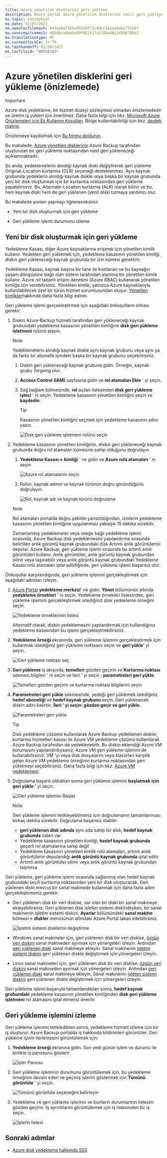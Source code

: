```yaml
---
title: Azure yönetilen disklerini geri yükleme
description: Azure portal Azure yönetilen disklerini nasıl geri yükleyeceğinizi öğrenin.
ms.topic: conceptual
ms.date: 01/07/2021
ms.openlocfilehash: 043a10a7359c95529ff1c4dcc181ea4aba75cb5f
ms.sourcegitcommit: 6628bce68a5a99f451417a115be4b21d49878bb2
ms.translationtype: MT
ms.contentlocale: tr-TR
ms.lasthandoff: 01/18/2021
ms.locfileid: "98558383"
---
```

# <a name="restore-azure-managed-disks-in-preview"></a>Azure yönetilen disklerini geri yükleme (önizlemede)

>[!IMPORTANT]
>Azure disk yedekleme, bir hizmet düzeyi sözleşmesi olmadan önizlemededir ve üretim iş yükleri için önerilmez. Daha fazla bilgi için bkz. [Microsoft Azure Önizlemeleri için Ek Kullanım Koşulları](https://azure.microsoft.com/support/legal/preview-supplemental-terms/). Bölge kullanılabilirliği için bkz. [destek matrisi](disk-backup-support-matrix.md).
>
>Önizlemeye kaydolmak için [Bu formu doldurun](https://forms.office.com/Pages/ResponsePage.aspx?id=v4j5cvGGr0GRqy180BHbR1vE8L51DIpDmziRt_893LVUNFlEWFJBN09PTDhEMjVHS05UWFkxUlUzUS4u) .

Bu makalede, [Azure yönetilen disklerinin](https://docs.microsoft.com/azure/virtual-machines/managed-disks-overview) Azure Backup tarafından oluşturulan bir geri yükleme noktasından nasıl geri yükleneceği açıklanmaktadır.

Şu anda, yedeklemelerin alındığı kaynak diski değiştirerek geri yükleme Original-Location kurtarma (OLR) seçeneği desteklenmez. Aynı kaynak grubunda yedeklerin alındığı kaynak diskle veya başka bir kaynak grubunda yeni bir disk oluşturmak için bir kurtarma noktasından geri yükleme yapabilirsiniz. Bu, Alternate-Location kurtarma (ALR) olarak bilinir ve bu, hem kaynak diski hem de geri yüklenen (yeni) diski tutmaya yardımcı olur.

Bu makalede şunları yapmayı öğreneceksiniz:

- Yeni bir disk oluşturmak için geri yükleme

- Geri yükleme işlemi durumunu izleme

## <a name="restore-to-create-a-new-disk"></a>Yeni bir disk oluşturmak için geri yükleme

Yedekleme Kasası, diğer Azure kaynaklarına erişmek için yönetilen kimlik kullanır. Yedekten geri yüklemek için, yedekleme kasasının yönetilen kimliği, diskin geri yükleneceği kaynak grubunda bir izin kümesi gerektirir.

Yedekleme Kasası, kaynak başına bir tane ile kısıtlanan ve bu kaynağın yaşam döngüsüne bağlı olan sistem tarafından atanmış bir yönetilen kimlik kullanır. Azure rol tabanlı erişim denetimi (Azure RBAC) kullanarak yönetilen kimliğe izin verebilirsiniz. Yönetilen kimlik, yalnızca Azure kaynaklarıyla kullanılabilecek özel bir türün hizmet sorumlusundan oluşur. [Yönetilen kimlikler](https://docs.microsoft.com/azure/active-directory/managed-identities-azure-resources/overview)hakkında daha fazla bilgi edinin.

Geri yükleme işlemi gerçekleştirmek için aşağıdaki önkoşulların olması gerekir:

1. Diskin Azure Backup hizmeti tarafından geri yükleneceği kaynak grubundaki yedekleme kasasının yönetilen kimliğine **disk geri yükleme işletmeni** rolünü atayın.

    >[!NOTE]
    > Yedeklemelerin alındığı kaynak diskle aynı kaynak grubunu veya aynı ya da farklı bir abonelik içindeki başka bir kaynak grubunu seçebilirsiniz.

    1. Diskin geri yükleneceği kaynak grubuna gidin. Örneğin, kaynak grubu *Targetrg* olur.

    1. **Access Control (IAM)** sayfasına gidin ve **rol atamaları Ekle** ' yi seçin.

    1. Sağ bağlam bölmesinde, **rol** açılan listesinden **disk geri yükleme işleci** ' ni seçin. Yedekleme kasasının yönetilen kimliğini seçin ve **kaydedin**.

        >[!TIP]
        >Kasasının yönetilen kimliğini seçmek için yedekleme kasasının adını yazın.

        ![Disk geri yükleme işletmeni rolünü seçin](./media/restore-managed-disks/disk-restore-operator-role.png)

1. Yedekleme kasasının yönetilen kimliğinin, diskin geri yükleneceği kaynak grubunda doğru rol atamaları kümesine sahip olduğunu doğrulayın.

    1. **Yedekleme Kasası-> kimliği** ' ne gidin ve **Azure rolü atamaları** ' nı seçin

        ![Azure rol atamalarını seçin](./media/restore-managed-disks/azure-role-assignments.png)

    1. Rolün, kaynak adının ve kaynak türünün doğru göründüğünü doğrulayın.

        ![Rol, kaynak adı ve kaynak türünü doğrulama](./media/restore-managed-disks/verify-role.png)

    >[!NOTE]
    >Rol atamaları portalda doğru şekilde yansıtıldığından, izinlerin yedekleme kasasının yönetilen kimliğine uygulanması yaklaşık 15 dakika sürebilir.
    >
    >Zamanlanmış yedeklemeler veya isteğe bağlı yedekleme işlemi sırasında, Azure Backup disk yedeklemesini yapılandırma sırasında belirtilen anlık görüntü kaynak grubundaki disk Artımlı anlık görüntülerini depolar. Azure Backup, geri yükleme işlemi sırasında bu artımlı anlık görüntüleri kullanır. Anlık görüntüler, anlık görüntü kaynak grubundan silinir veya taşınabilir veya anlık görüntü kaynak grubundaki Yedekleme Kasası rolü atamaları iptal edildiğinde, geri yükleme işlemi başarısız olur.

Önkoşullar karşılandığında, geri yükleme işlemini gerçekleştirmek için aşağıdaki adımları izleyin.

1. [Azure Portal](https://portal.azure.com/) **yedekleme merkezi**' ne gidin. **Yönet** bölümünün altında **yedekleme örnekleri** ' ni seçin. Yedekleme örnekleri listesinden, geri yükleme işlemini gerçekleştirmek istediğiniz disk yedekleme örneğini seçin.

    ![Yedekleme örneklerinin listesi](./media/restore-managed-disks/backup-instances.png)

    Alternatif olarak, diskin yedeklemesini yapılandırmak için kullandığınız yedekleme kasasından bu işlemi gerçekleştirebilirsiniz.

1. **Yedekleme örneği** ekranında, geri yükleme işlemini gerçekleştirmek için kullanmak istediğiniz geri yükleme noktasını seçin ve **geri yükle**' yi seçin.

    ![Geri yükleme noktası seç](./media/restore-managed-disks/select-restore-point.png)

1. **Geri yükleme** iş akışında, **temelleri** gözden geçirin ve **Kurtarma noktası** sekmesi bilgileri ' ni seçin ve Ileri ' yi seçin **: parametreleri geri yükle**.

    ![Temelleri gözden geçirin ve kurtarma noktası bilgilerini seçin](./media/restore-managed-disks/review-information.png)

1. **Parametreleri geri yükle** sekmesinde, yedeği geri yüklemek istediğiniz **hedef aboneliği** ve **hedef kaynak grubunu** seçin. Geri yüklenecek diskin adını belirtin. **İleri ' yi seçin: gözden geçir ve geri yükle**.

    ![Parametreleri geri yükle](./media/restore-managed-disks/restore-parameters.png)

    >[!TIP]
    >Disk yedekleme çözümü kullanılarak Azure Backup yedeklenen diskler, kurtarma hizmetleri kasası ile Azure VM yedekleme çözümü kullanılarak Azure Backup tarafından da yedeklenebilir. Bu diskin eklendiği Azure VM korumasını yapılandırdıysanız, Azure VM geri yükleme işlemini de kullanabilirsiniz. VM 'yi veya disk dosyalarını veya klasörleri karşılık gelen Azure VM yedekleme örneğinin kurtarma noktasından geri yüklemeyi seçebilirsiniz. Daha fazla bilgi için bkz. [Azure VM yedeklemesi](https://docs.microsoft.com/azure/backup/about-azure-vm-restore).

1. Doğrulama başarılı olduktan sonra geri yükleme işlemini **başlatmak için geri yükle '** yi seçin.

    ![Geri yükleme işlemini Başlat](./media/restore-managed-disks/initiate-restore.png)

    >[!NOTE]
    > Geri yükleme işlemini tetikleyebilmeniz için doğrulamanın tamamlanması birkaç dakika sürebilir. Doğrulama başarısız olabilir:
    >
    > - **geri yüklenen disk adında** aynı ada sahip bir disk, **hedef kaynak grubunda** zaten var
    > - Yedekleme kasasının yönetilen kimliği, **hedef kaynak grubunda** geçerli rol atamalarına sahip değil
    > - Yedekleme kasasının yönetilen kimlik rolü atamaları, artımlı anlık görüntülerin depolandığı **anlık görüntü kaynak grubunda** iptal edilir
    > - Artımlı anlık görüntüler silinir veya anlık görüntü kaynak grubundan taşınırsa

Geri yükleme, geri yükleme işlemi sırasında sağlanmış olan hedef kaynak grubundaki seçili kurtarma noktasından yeni bir disk oluşturacak. Geri yüklenen diski mevcut bir sanal makinede kullanmak için daha fazla adım gerçekleştirmeniz gerekir:

- Geri yüklenen disk bir veri diskise, var olan bir diski bir sanal makineye ekleyebilirsiniz. Geri yüklenen disk işletim sistemi diskindeyken, bir sanal makinenin işletim sistemi diskini, **Ayarlar** bölümündeki **sanal makine** bölmesi-> **diskler** menüsünün altındaki Azure Portal takas edebilirsiniz.

    ![İşletim sistemi disklerini değiştirme](./media/restore-managed-disks/swap-os-disks.png)

- Windows sanal makineler için, geri yüklenen disk bir veri diskise, [özgün veri diskini](https://docs.microsoft.com/azure/virtual-machines/windows/detach-disk#detach-a-data-disk-using-the-portal) sanal makineden ayırmak için yönergeleri izleyin. Ardından [geri yüklenen diski](https://docs.microsoft.com/azure/virtual-machines/windows/attach-managed-disk-portal) sanal makineye ekleyin. Sanal makinenin [işletim sistemi diskini](https://docs.microsoft.com/azure/virtual-machines/windows/os-disk-swap) geri yüklenen diskle değiştirmek için yönergeleri izleyin.

- Linux sanal makineleri için, geri yüklenen disk bir veri diskise, [özgün veri diskini](https://docs.microsoft.com/azure/virtual-machines/linux/detach-disk#detach-a-data-disk-using-the-portal) sanal makineden ayırmak için yönergeleri izleyin. Ardından [geri yüklenen diski](https://docs.microsoft.com/azure/virtual-machines/linux/attach-disk-portal#attach-an-existing-disk) sanal makineye ekleyin. Sanal makinenin [işletim sistemi diskini](https://docs.microsoft.com/azure/virtual-machines/linux/os-disk-swap) geri yüklenen diskle değiştirmek için yönergeleri izleyin.

Geri yükleme işlemi başarıyla tamamlandıktan sonra, **hedef kaynak grubundaki** yedekleme kasasının yönetilen kimliğinden **disk geri yükleme işletmeni** rol atamasını iptal etmeniz önerilir.

## <a name="track-a-restore-operation"></a>Geri yükleme işlemini izleme

Geri yükleme işlemini tetikledikten sonra, yedekleme hizmeti izleme için bir iş oluşturur. Azure Backup portalda iş hakkında bildirimleri görüntüler. Geri yükleme işinin ilerlemesini görüntülemek için:

1. **Yedekleme örneği** ekranına gidin. Son yedi günün işlem ve durumu ile birlikte iş panosunu gösterir.

    ![İşler Panosu](./media/restore-managed-disks/jobs-dashboard.png)

1. Geri yükleme işleminin durumunu görüntülemek için, bu yedekleme örneğinin devam eden ve geçmiş işlerini göstermek için **Tümünü görüntüle** ' yi seçin.

    ![Tümünü görüntüle seçeneğini belirleyin](./media/restore-managed-disks/view-all.png)

1. Yedekleme ve geri yükleme işlerinin ve bunların durumlarının listesini gözden geçirin. İş ayrıntılarını görüntülemek için iş listesinden bir iş seçin.

    ![İşlerin listesi](./media/restore-managed-disks/list-of-jobs.png)

## <a name="next-steps"></a>Sonraki adımlar

- [Azure disk yedekleme hakkında SSS](disk-backup-faq.md)
